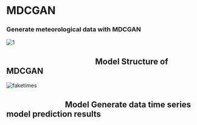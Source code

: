 # MDCGAN
### Generate meteorological data with MDCGAN


![1](https://user-images.githubusercontent.com/58810217/117533276-83b33780-b01e-11eb-86fb-9361eda2ed2b.jpg)
## &nbsp; &nbsp; &nbsp; &nbsp; &nbsp; &nbsp; &nbsp; &nbsp; &nbsp; &nbsp; &nbsp; &nbsp; &nbsp; &nbsp; &nbsp; &nbsp; &nbsp; &nbsp; &nbsp; &nbsp; &nbsp; &nbsp; &nbsp; &nbsp;Model Structure of MDCGAN



![faketimes](https://user-images.githubusercontent.com/58810217/117533283-8c0b7280-b01e-11eb-8372-8080de0e0886.png)
## &nbsp; &nbsp; &nbsp; &nbsp; &nbsp; &nbsp; &nbsp; &nbsp; &nbsp; &nbsp; &nbsp; &nbsp; &nbsp; &nbsp; &nbsp; &nbsp;Model Generate data time series model prediction results
